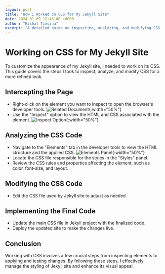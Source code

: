 ```yaml
---
layout: post
title: "How I Worked on CSS for My Jekyll Site"
date: 2024-01-09 12:46:00 +0000
author: "Bishal Timsina"
excerpt: "A detailed guide on inspecting, analyzing, and modifying CSS for a Jekyll site."
---
```


# Working on CSS for My Jekyll Site

To customize the appearance of my Jekyll site, I needed to work on its CSS. This guide covers the steps I took to inspect, analyze, and modify CSS for a more refined look. 

## Intercepting the Page

* Right-click on the element you want to inspect to open the browser's developer tools.
![Related Document](https://drive.google.com/uc?export=view&id=1FXq42KgKgX-IcgAUMCASbO-zL2tgM07T){:width="50%"}
* Use the "Inspect" option to view the HTML and CSS associated with the element.
![Inspect Option](https://developer.chrome.com/static/docs/devtools/open/image/the-inspect-option-a-dro-e98bce489fabb_960.png){:width="50%"}

## Analyzing the CSS Code

* Navigate to the "Elements" tab in the developer tools to view the HTML structure and the applied CSS.
![Elements Panel](https://developer.chrome.com/static/docs/devtools/open/image/the-elements-panel-inspe-6e5ff3c13f7a3_960.png){:width="50%"}
* Locate the CSS file responsible for the styles in the "Styles" panel.
* Review the CSS rules and properties affecting the element, such as color, font-size, and layout.

## Modifying the CSS Code

* Edit the CSS file used by Jekyll site to adjust as needed.

## Implementing the Final Code

* Update the main CSS file in Jekyll project with the finalized code.
* Deploy the updated site to make the changes live.

## Conclusion

Working with CSS involves a few crucial steps from inspecting elements to applying and testing changes. By following these steps, I effectively manage the styling of Jekyll site and enhance its visual appeal.
